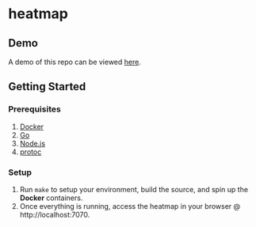 # heatmap

## Demo
A demo of this repo can be viewed [here](http://54.82.146.134).

## Getting Started

### Prerequisites
1. [Docker](https://www.docker.com/get-started)
1. [Go](https://golang.org/dl/)
1. [Node.js](https://nodejs.org/en/)
1. [protoc](https://github.com/protocolbuffers/protobuf/releases)

### Setup
1. Run `make` to setup your environment, build the source, and spin up the **Docker** containers.
1. Once everything is running, access the heatmap in your browser @ http://localhost:7070.
